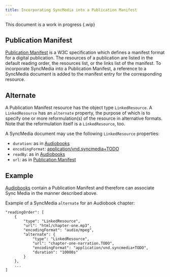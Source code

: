 ```yaml
---
title: Incorporating SyncMedia into a Publication Manifest
---
```

This document is a work in progress {.wip}

## Publication Manifest

[Publication Manifest](https://www.w3.org/TR/pub-manifest/) is a W3C specification which defines a manifest format for a digital publication. The resources of a publication are listed in the default reading order, the resources list, or the links list of the manifest. To incorporate SyncMedia into a Publication Manifest, a reference to a SyncMedia document is added to the manifest entry for the corresponding resource.

## Alternate

A Publication Manifest resource has the object type `LinkedResource`. A `LinkedResource` has an `alternate` property, the purpose of which is to specify one or more reformulation(s) of the resource in alternative formats. Note that the reformulation itself is a `LinkedResource`, too.

A SyncMedia document may use the following `LinkedResource` properties:

* `duration`: as in [Audiobooks](https://w3c.github.io/audiobooks/index.html#audio-duration)
* `encodingFormat`: [application/vnd.syncmedia+TODO](sync-media.html#mimetype)</li>
* `readBy`: as in [Audiobooks](https://w3c.github.io/audiobooks/#audio-creators)
* `url`: as in [Publication Manifest](https://www.w3.org/TR/pub-manifest/#address)

## Example

[Audiobooks](https://www.w3.org/TR/audiobooks/) contain a Publication Manifest and therefore can associate Sync Media in the manner described above.

Example of a SyncMedia `alternate` for an Audiobook chapter:

```
"readingOrder": [
    {
        "type": "LinkedResource",
        "url": "html/chapter-one.mp3",
        "encodingFormat": "audio/mpeg",
        "alternate": {
            "type": "LinkedResource",
            "url": "chapter-one-narration.TODO",
            "encodingFormat": "application/vnd.syncmedia+TODO",
            "duration": "10000s"
        }
    },
    ...
]
```
